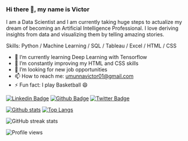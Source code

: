 ### Hi there 👋, my name is Victor

I am a Data Scientist and I am currently taking huge steps to actualize my dream of becoming an Artificial Intelligence Professional. I love deriving insights from data and visualizing them by telling amazing stories.

Skills: Python / Machine Learning / SQL / Tableau / Excel / HTML / CSS

- 🌱 I’m currently learning Deep Learning with Tensorflow
- 🔭 I’m constantly improving my HTML and CSS skills
- 🤔 I’m looking for new job opportunities 
- 📫 How to reach me: umunnavictor01@gmail.com
- ⚡ Fun fact: I play Basketball 😄 

[![Linkedin Badge](https://img.shields.io/badge/-VictorUmunna-0072b1?style=flat&logo=Linkedin&logoColor=white&link=https://linkedin.com/in/umunna-victor-obinna/)](linkedin.com/in/umunna-victor-obinna/) [![Github Badge](https://img.shields.io/badge/-VictorUmunnna-grey?style=flat&logo=github&logoColor=white&link=https://github.com/VictorUmunna/)](https://github.com/VictorUmunna/) [![Twitter Badge](https://img.shields.io/badge/-Mazi_Obinna-00acee?style=flat&logo=twitter&logoColor=white&link=https://www.twitter.com/Mazi_Obinna/)](https://www.twitter.com/Mazi_Obinna/) 

[![Github stats](https://github-readme-stats.vercel.app/api?username=VictorUmunna&show_icons=true&include_all_commits=true)](https://github.com/VictorUmunna/github-readme-stats)
[![Top Langs](https://github-readme-stats.vercel.app/api/top-langs/?username=VictorUmunna&layout=compact)](https://github.com/VictorUmunna/github-readme-stats) 

![GitHub streak stats](https://github-readme-streak-stats.herokuapp.com/?user=VictorUmunna) 

![Profile views](https://gpvc.arturio.dev/VictorUmunna) 

<!---
VictorUmunna/VictorUmunna is a ✨ special ✨ repository because its `README.md` (this file) appears on your GitHub profile.
You can click the Preview link to take a look at your changes.
--->
